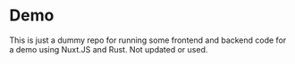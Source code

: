 # Demo
This is just a dummy repo for running some frontend and backend code for a demo using Nuxt.JS and Rust. Not updated or used.
